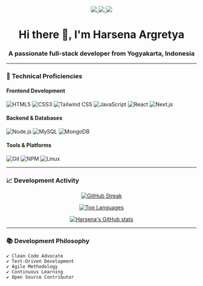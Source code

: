<div align="center">
  <a href="https://www.linkedin.com/in/harsenaargretya/" target="_blank">
    <img src="https://img.shields.io/badge/LinkedIn-0077B5?style=for-the-badge&logo=linkedin&logoColor=white" />
  </a>
  <a href="mailto:your-email@example.com" target="_blank">
    <img src="https://img.shields.io/badge/Gmail-D14836?style=for-the-badge&logo=gmail&logoColor=white" />
  </a>
  <a href="https://github.com/Anezz12" target="_blank">
    <img src="https://img.shields.io/badge/GitHub-100000?style=for-the-badge&logo=github&logoColor=white" />
  </a>
</div>

###

<h1 align="center">Hi there 👋, I'm Harsena Argretya</h1>
<h3 align="center">A passionate full-stack developer from Yogyakarta, Indonesia</h3>

---

### 🚀 Technical Proficiencies

#### **Frontend Development**
![HTML5](https://img.shields.io/badge/HTML5-E34F26?style=for-the-badge&logo=html5&logoColor=white)
![CSS3](https://img.shields.io/badge/CSS3-1572B6?style=for-the-badge&logo=css3&logoColor=white)
![Tailwind CSS](https://img.shields.io/badge/Tailwind_CSS-38B2AC?style=for-the-badge&logo=tailwind-css&logoColor=white)
![JavaScript](https://img.shields.io/badge/JavaScript-F7DF1E?style=for-the-badge&logo=javascript&logoColor=black)
![React](https://img.shields.io/badge/React-20232A?style=for-the-badge&logo=react&logoColor=61DAFB)
![Next.js](https://img.shields.io/badge/Next.js-000000?style=for-the-badge&logo=nextdotjs&logoColor=white)

#### **Backend & Databases**
![Node.js](https://img.shields.io/badge/Node.js-339933?style=for-the-badge&logo=nodedotjs&logoColor=white)
![MySQL](https://img.shields.io/badge/MySQL-005C84?style=for-the-badge&logo=mysql&logoColor=white)
![MongoDB](https://img.shields.io/badge/MongoDB-4EA94B?style=for-the-badge&logo=mongodb&logoColor=white)

#### **Tools & Platforms**
![Git](https://img.shields.io/badge/GIT-E44C30?style=for-the-badge&logo=git&logoColor=white)
![NPM](https://img.shields.io/badge/npm-CB3837?style=for-the-badge&logo=npm&logoColor=white)
![Linux](https://img.shields.io/badge/Linux-FCC624?style=for-the-badge&logo=linux&logoColor=black)

---

### 📈 Development Activity

<div align="center">
  
  [![GitHub Streak](https://streak-stats.demolab.com?user=Anezz12&theme=dark&mode=weekly)](https://git.io/streak-stats)
  
  [![Top Languages](https://github-readme-stats.vercel.app/api/top-langs/?username=Anezz12&layout=compact&theme=vision-friendly-dark)](https://github.com/anuraghazra/github-readme-stats)
  
  [![Harsena's GitHub stats](https://github-readme-stats.vercel.app/api?username=Anezz12&show_icons=true&theme=vision-friendly-dark)](https://github.com/anuraghazra/github-readme-stats)
  
</div>

---

### 📚 Development Philosophy
```text
✔️ Clean Code Advocate
✔️ Test-Driven Development
✔️ Agile Methodology
✔️ Continuous Learning
✔️ Open Source Contributor
